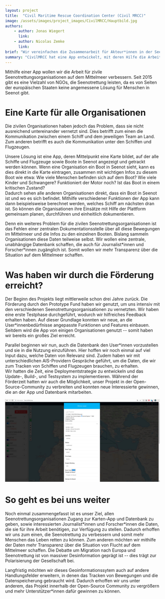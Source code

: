 ```yaml
---
layout: project
title:  "Civil Maritime Rescue Coordination Center (Civil MRCC)"
image: /assets/images/project_images/CivilMRCC/Hauptbild.jpg
authors:
    - author: Jonas Wiegert
      link:
    - author: Nicolas Zemke
      link:
brief: "Wir vereinfachen die Zusammenarbeit für Akteur*innen in der Seenotrettung."
summary: "CivilMRCC hat eine App entwickelt, mit deren Hilfe die Arbeit ziviler Seenotrettungsorganisationen auf dem Mittelmeer erleichtert werden soll."
---
```


Mithilfe einer App wollen wir die Arbeit für zivile Seenotrettungsorganisationen auf dem Mittelmeer verbessern. Seit 2015 gibt es eine Vielzahl von NGOs, die Seenotrettung leisten, da es von Seiten der europäischen Staaten keine angemessene Lösung für Menschen in Seenot gibt.

# Eine Karte für alle Organisationen

Die zivilen Organisationen haben jedoch das Problem, dass sie nicht ausreichend untereinander vernetzt sind. Dies betrifft zum einen die Kommunikation zwischen einem Schiff und dem jeweiligen Team an Land. Zum anderen betrifft es auch die Kommunikation unter den Schiffen und Flugzeugen.

Unsere Lösung ist eine App, deren Mittelpunkt eine Karte bildet, auf der alle Schiffe und Flugzeuge sowie Boote in Seenot angezeigt und getrackt werden können. Wenn eine Organisation ein Boot in Seenot sieht, kann es dies direkt in die Karte eintragen, zusammen mit wichtigen Infos zu diesem Boot wie etwa: Wie viele Menschen befinden sich auf dem Boot? Wie viele Kinder und Schwangere? Funktioniert der Motor noch? Ist das Boot in einem kritischen Zustand?  
Dadurch sehen alle anderen Organisationen direkt, dass ein Boot in Seenot ist und wo es sich befindet. Mithilfe verschiedener Funktionen der App kann dann beispielsweise berechnet werden, welches Schiff am nächsten dran ist. So können die Organisationen ihre Einsätze mit Hilfe der Plattform gemeinsam planen, durchführen und einheitlich dokumentieren.

Denn ein weiteres Problem für die zivilen Seenotrettungsorganisationen ist das Fehlen einer zentralen Dokumentationsstelle über all diese Bewegungen im Mittelmeer und die Infos zu den einzelnen Booten. Bislang sammeln Organisationen diese Daten teilweise selbst. Wir wollen eine zentrale, unabhängige Datenbank schaffen, die auch für Journalist\*innen und Forscher\*innen zugänglich ist. Somit wollen wir mehr Transparenz über die Situation auf dem Mittelmeer schaffen.

# Was haben wir durch die Förderung erreicht?

Der Beginn des Projekts liegt mittlerweile schon drei Jahre zurück. Die Förderung durch den Prototype Fund haben wir genutzt, um uns intensiv mit den verschiedenen  Seenotrettungsorganisationen zu vernetzten. Wir haben eine erste Testphase durchgeführt, wodurch wir hilfreiches Feedback erhalten haben. Auf dieser Grundlage konnten wir neue, an die User\*innenbedürfnisse angepasste Funktionen und Features einbauen. Seitdem wird die App von einigen Organisationen genutzt -- somit haben wir bereits ein großes Ziel erreicht.

Parallel beginnen wir nun, auch die Datenbank den User\*innen vorzustellen und sie in die Nutzung einzuführen. Hier hoffen wir noch einmal auf viel Input dazu, welche Daten von Relevanz sind.
Zudem haben wir mit unterschiedlichen AIS-Providern Gespräche geführt, um die Daten, die wir zum Tracken von Schiffen und Flugzeugen brauchen, zu erhalten.  
Wir hatten die Zeit, eine Deploymentstrategie zu entwickeln und das Update-, Build-, und Testsystem zu implementieren.
Während der Förderzeit hatten wir auch die Möglichkeit, unser Projekt in der Open-Source-Community zu verbreiten und konnten neue Interessierte gewinnen, die an der App und Datenbank mitarbeiten.

![Use case](/assets/images/project_images/CivilMRCC/case.jpg)

# So geht es bei uns weiter

Noch einmal zusammengefasst ist es unser Ziel, allen Seenotrettungsorganisationen Zugang zur Karten-App und Datenbank zu geben, sowie interessierten Journalist\*innen und Forscher\*innen die Daten, die sie für ihre Arbeit benötigen, zur Verfügung zu stellen.
Dadurch erhoffen wir uns zum einen, die Seenotrettung zu verbessern und somit mehr Menschen das Leben retten zu können. Zum anderen möchten wir mithilfe der Daten mehr Transparenz über die Situation von Flucht auf dem Mittelmeer schaffen. Die Debatte um Migration nach Europa und Seenotrettung ist von massiver Desinformation geprägt ist -- dies trägt zur Polarisierung der Gesellschaft bei.

Langfristig möchten wir dieses Geoinformationssytem auch auf andere Handlungsfelder erweitern, in denen das Tracken von Bewegungen und die Datenspeicherung gebraucht wird. Dadurch erhoffen wir uns unter anderem, das Projekt innerhalb der Open-Source Community zu vergrößern und mehr Unterstützer\*innen dafür gewinnen zu können.
